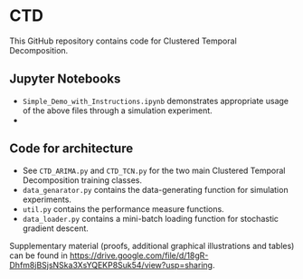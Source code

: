 # CTD

This GitHub repository contains code for Clustered Temporal Decomposition. 
## Jupyter Notebooks
* ```Simple_Demo_with_Instructions.ipynb``` demonstrates appropriate usage of the above files through a simulation experiment.
*

## Code for architecture
* See ```CTD_ARIMA.py``` and ```CTD_TCN.py``` for the two main Clustered Temporal Decomposition training classes.
* ```data_genarator.py``` contains the data-generating function for simulation experiments.
* ```util.py``` contains the performance measure functions.
* ```data_loader.py``` contains a mini-batch loading function for stochastic gradient descent.



Supplementary material (proofs, additional graphical illustrations and tables) can be found in https://drive.google.com/file/d/18gR-Dhfm8jBSjsNSka3XsYQEKP8Suk54/view?usp=sharing.
